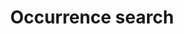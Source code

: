 ---
lang-ref: occurrence/search
title: Occurrence search
description: We publish open data
layout: occurrence
permalink: /occurrence/search
noindex: true
---